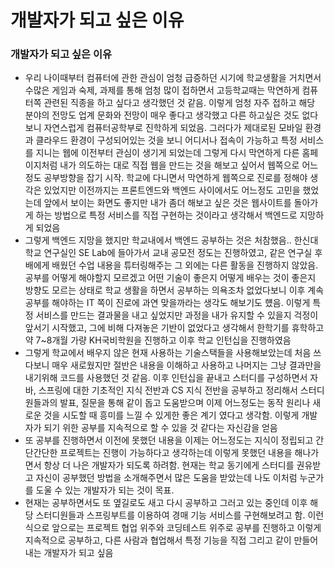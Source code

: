 # 개발자가 되고 싶은 이유

### 개발자가 되고 싶은 이유
- 우리 나이때부터 컴퓨터에 관한 관심이 엄청 급증하던 시기에 학교생활을 거치면서 수많은 게임과 숙제, 과제를 통해 엄청 많이 접하면서 고등학교때는 막연하게 컴퓨터쪽 관련된 직종을 하고 싶다고 생각했던 것 같음. 이렇게 엄청 자주 접하고 해당 분야의 전망도 업계 문화와 전망이 매우 좋다고 생각했고 다른 하고싶은 것도 없다보니 자연스럽게 컴퓨터공학부로 진학하게 되었음. 그러다가 제대로된 모바일 환경과 클라우드 환경이 구성되어있는 것을 보니 어디서나 접속이 가능하고 특정 서비스를 지니는 웹에 이전부터 관심이 생기게 되었는데 그렇게 다시 막연하게 다른 홈페이지처럼 내가 의도하는 대로 직접 웹을 만드는 것을 해보고 싶어서 웹쪽으로 어느정도 공부방향을 잡기 시작. 학교에 다니면서 막연하게 웹쪽으로 진로를 정해야 생각은 있었지만 이전까지는 프론트엔드와 백엔드 사이에서도 어느정도 고민을 했었는데 앞에서 보이는 화면도 좋지만 내가 좀더 해보고 싶은 것은 웹사이트를 돌아가게 하는 방법으로 특정 서비스를 직접 구현하는 것이라고 생각해서 백엔드로 지망하게 되었음
- 그렇게 백엔드 지망을 했지만 학교내에서 백엔드 공부하는 것은 처참했음.. 한신대학교 연구실인 SE Lab에 들아가서 교내 공모전 정도는 진행하였고, 같은 연구실 후배에게 배웠던 수업 내용을 튜터링해주는 그 외에는 다른 활동을 진행하지 않았음. 공부를 어떻게 해야할지 모르겠고 어떤 기술이 좋은지 어떻게 배우는 것이 좋은지 방향도 모르는 상태로 학교 생활을 하면서 공부하는 의욕조차 없었다보니 이후 계속 공부를 해야하는 IT 쪽이 진로에 과연 맞을까라는 생각도 해보기도 헀음. 이렇게 특정 서비스를 만드는 결과물을 내고 싶었지만 과정을 내가 유지할 수 있을지 걱정이 앞서기 시작했고, 그에 비해 다져놓은 기반이 없었다고 생각해서 한학기를 휴학하고 약 7~8개월 가량 KH국비학원을 진행하고 이후 학교 인턴십을 진행하였음
- 그렇게 학교에서 배우지 않은 현재 사용하는 기술스택들을 사용해보았는데 처음 쓰다보니 매우 새로웠지만 절반은 내용을 이해하고 사용하고 나머지는 그냥 결과만을 내기위해 코드를 사용했던 것 같음. 이후 인턴십을 끝내고 스터디를 구성하면서 자바, 스프링에 대한 기초적인 지식 전반과 CS 지식 전반을 공부하고 정리해서 스터디원들과의 발표, 질문을 통해 같이 돕고 도움받으며 이제 어느정도는 동작 원리나 새로운 것을 시도할 때 흥미를 느낄 수 있게한 좋은 계기 였다고 생각함. 이렇게 개발자가 되기 위한 공부를 지속적으로 할 수 있을 것 같다는 자신감을 얻음
- 또 공부를 진행하면서 이전에 못했던 내용을 이제는 어느정도는 지식이 정립되고 간단간단한 프로젝트는 진행이 가능하다고 생각하는데 이렇게 못했던 내용을 해나가면서 항상 더 나은 개발자가 되도록 하려함. 현재는 학교 동기에게 스터디를 권유받고 자신이 공부했던 방법을 소개해주면서 많은 도움을 받았는데 나도 이처럼 누군가를 도울 수 있는 개발자가 되는 것이 목표.
- 현재는 공부하면서도 또 옆길로도 새고 다시 공부하고 그러고 있는 중인데 이후 해당 스터디원들과 스프링부트를 이용하여 경매 기능 서비스를 구현해보려고 함. 이런식으로 앞으로는 프로젝트 협업 위주와 코딩테스트 위주로 공부를 진행하고 이렇게 지속적으로 공부하고, 다른 사람과 협업해서 특정 기능을 직접 그리고 같이 만들어내는 개발자가 되고 싶음